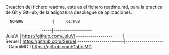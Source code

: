 Creacion del fichero readme, este es el fichero readme.md, para la practica de Git y GitHub, de la asignatura despliegue de aplicaciones.

      NOMBRE	         |     GITHUB
-----------------------|-------------------      
      JuluVi           |	https://github.com/JuluVi
-----------------------|-------------------
      Seruel           |	https://github.com/Seruel
-----------------------|--------------------
     GabriiMG          |	https://github.com/GabriiMG
